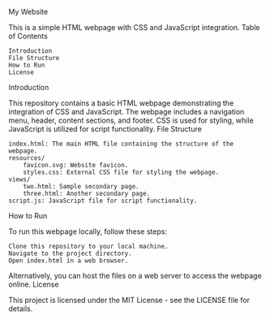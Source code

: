 My Website

This is a simple HTML webpage with CSS and JavaScript integration.
Table of Contents

    Introduction
    File Structure
    How to Run
    License

Introduction

This repository contains a basic HTML webpage demonstrating the integration of CSS and JavaScript. The webpage includes a navigation menu, header, content sections, and footer. CSS is used for styling, while JavaScript is utilized for script functionality.
File Structure

    index.html: The main HTML file containing the structure of the webpage.
    resources/
        favicon.svg: Website favicon.
        styles.css: External CSS file for styling the webpage.
    views/
        two.html: Sample secondary page.
        three.html: Another secondary page.
    script.js: JavaScript file for script functionality.

How to Run

To run this webpage locally, follow these steps:

    Clone this repository to your local machine.
    Navigate to the project directory.
    Open index.html in a web browser.

Alternatively, you can host the files on a web server to access the webpage online.
License

This project is licensed under the MIT License - see the LICENSE file for details.

